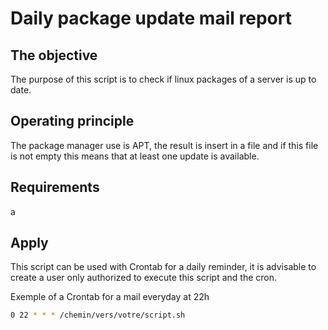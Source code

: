 # Daily package update mail report

## The objective

The purpose of this script is to check if linux packages of a server is up to date.

## Operating principle

The package manager use is APT, the result is insert in a file and if this file is not empty this means that at least one update is available.

## Requirements

a

## Apply

This script can be used with Crontab for a daily reminder, it is advisable to create a user only authorized to execute this script and the cron.

Exemple of a Crontab for a mail everyday at 22h

```bash
0 22 * * * /chemin/vers/votre/script.sh
```

